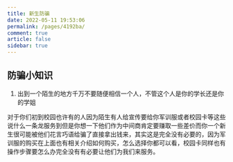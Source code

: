 ```yaml
---
title: 新生防骗
date: 2022-05-11 19:53:06
permalink: /pages/4192ba/
comment: true
article: false
sidebar: true
---
```

## 防骗小知识
1. 出到一个陌生的地方千万不要随便相信一个人，不管这个人是你的学长还是你的学姐

对于你们初到校园也许有的人因为陌生有人给宣传要给你军训服或者校园卡等这些说什么一条龙服务到但是你想一下他们作为中间商肯定要赚取一些差价而你一个新生很可能被他们花言巧语给骗了直接拿出钱来，其实这是完全没有必要的，因为军训服的购买在上面也有相关介绍如何购买，怎么选择你都可以看，校园卡同样也有操作步骤要怎么办完全没有有必要让他们为我们来服务。

